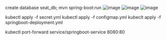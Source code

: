 create database seat_db;
mvn spring-boot:run
![image](https://github.com/user-attachments/assets/3fadae11-ee58-4465-84d2-55c0e4c80325)
![image](https://github.com/user-attachments/assets/40043a6f-4733-4cfa-b77c-1a62cf7ac61d)
![image](https://github.com/user-attachments/assets/1afb5a9f-866f-4b52-9e08-fa8e2cc2a146)

kubectl apply -f secret.yml
kubectl apply -f configmap.yml
kubeclt apply -f springboot-deployment.yml

kubectl port-forward service/springboot-service 8080:80
